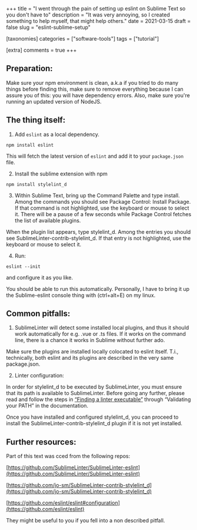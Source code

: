 +++
title = "I went through the pain of setting up eslint on Sublime Text so you don't have to"
description = "It was very annoying, so I created something to help myself, that might help others."
date = 2021-03-15
draft = false
slug = "eslint-sublime-setup"

[taxonomies]
categories = ["software-tools"]
tags = ["tutorial"]

[extra]
comments = true
+++

## Preparation:

Make sure your npm environment is clean, a.k.a if you tried to do many things before finding this, make sure to remove everything because I can assure you of this: you will have dependency errors.
Also, make sure you're running an updated version of NodeJS.

## The thing itself:

1. Add `eslint` as a local dependency.

```
npm install eslint
```

This will fetch the latest version of `eslint` and add it to your `package.json` file.

2. Install the sublime extension with npm

```
npm install stylelint_d
```

3. Within Sublime Text, bring up the Command Palette and type install. Among the commands you should see Package Control: Install Package. If that command is not highlighted, use the keyboard or mouse to select it. There will be a pause of a few seconds while Package Control fetches the list of available plugins.

When the plugin list appears, type stylelint_d. Among the entries you should see SublimeLinter-contrib-stylelint_d. If that entry is not highlighted, use the keyboard or mouse to select it.

4. Run:

```
eslint --init
```

and configure it as you like.

You should be able to run this automatically. Personally, I have to bring it up the Sublime-eslint console thing with (ctrl+alt+E) on my linux.

## Common pitfalls:

1. SublimeLinter will detect some installed local plugins, and thus it should work automatically for e.g. .vue or .ts files. If it works on the command line, there is a chance it works in Sublime without further ado.

Make sure the plugins are installed locally colocated to eslint itself. T.i., technically, both eslint and its plugins are described in the very same package.json.

2. Linter configuration:

In order for stylelint_d to be executed by SublimeLinter, you must ensure that its path is available to SublimeLinter. Before going any further, please read and follow the steps in [“Finding a linter executable”](http://sublimelinter.readthedocs.org/en/latest/troubleshooting.html#finding-a-linter-executable) through “Validating your PATH” in the documentation.

Once you have installed and configured stylelint_d, you can proceed to install the SublimeLinter-contrib-stylelint_d plugin if it is not yet installed.

## Further resources:

Part of this text was cced from the following repos:

[https://github.com/SublimeLinter/SublimeLinter-eslint](https://github.com/SublimeLinter/SublimeLinter-eslint)

[https://github.com/jo-sm/SublimeLinter-contrib-stylelint_d](https://github.com/jo-sm/SublimeLinter-contrib-stylelint_d)

[https://github.com/eslint/eslint#configuration](https://github.com/eslint/eslint)

They might be useful to you if you fell into a non described pitfall.
